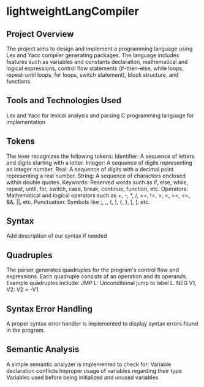 # lightweightLangCompiler

## Project Overview
The project aims to design and implement a programming language using Lex and Yacc compiler generating packages. The language includes features such as variables and constants declaration, mathematical and logical expressions, control flow statements (if-then-else, while loops, repeat-until loops, for loops, switch statement), block structure, and functions.

## Tools and Technologies Used
Lex and Yacc for lexical analysis and parsing
C programming language for implementation

## Tokens
The lexer recognizes the following tokens:
  Identifier: A sequence of letters and digits starting with a letter.
  Integer: A sequence of digits representing an integer number.
  Real: A sequence of digits with a decimal point representing a real number.
  String: A sequence of characters enclosed within double quotes.
  Keywords: Reserved words such as if, else, while, repeat, until, for, switch, case, break, continue, function, etc.
  Operators: Mathematical and logical operators such as +, -, *, /, ==, !=, >, <, >=, <=, &&, ||, etc.
  Punctuation: Symbols like ;, ,, (, ), {, }, [, ], etc.

## Syntax
Add description of our syntax if needed


## Quadruples
The parser generates quadruples for the program's control flow and expressions. Each quadruple consists of an operation and its operands. Example quadruples include:
  JMP L: Unconditional jump to label L.
  NEG V1, V2: V2 = -V1.

## Syntax Error Handling
A proper syntax error handler is implemented to display syntax errors found in the program.

## Semantic Analysis
A simple semantic analyzer is implemented to check for:
  Variable declaration conflicts
  Improper usage of variables regarding their type
  Variables used before being initialized and unused variables
